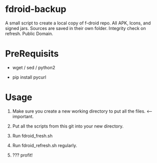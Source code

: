 # fdroid-backup
A small script to create a local copy of f-droid repo. All APK, Icons, and signed jars. Sources are saved in their own folder. Integrity check on refresh. Public Domain.

# PreRequisits
* wget / sed / python2

* pip install pycurl


# Usage
1) Make sure you create a new working directory to put all the files. <-- important.

2) Put all the scripts from this git into your new directory.

3) Run fdroid_fresh.sh 

4) Run fdroid_refresh.sh regularly.

5) ??? profit!
